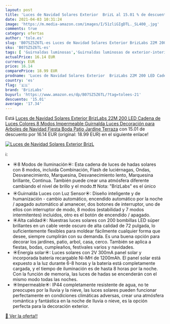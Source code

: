```yaml
---
layout: post
title: 'Luces de Navidad Solares Exterior  BrizL al 15.01 % de descuento'
date: 2021-04-03 10:31:24
image: 'https://m.media-amazon.com/images/I/51zliGIgDTL._SL400_.jpg'
comments: true
category: ofertas
author: 'tole.es'
slug: 'B07SZ5Z6TL-es Luces de Navidad Solares Exterior BrizLabs 22M 200 LED...'
sku: 'B07SZ5Z6TL-es'
tags: [ 'Guirnaldas luminosas','Guirnaldas luminosas de exterior-interior','Iluminación','brizlabs','navidad', ]
actualPrice: 16.14 EUR
currency: EUR
price: 16.14
comparePrice: 18.99 EUR
prodname: 'Luces de Navidad Solares Exterior  BrizLabs 22M 200 LED Cadena de Luces Colores 8 Modos Impermeable Guirnalda Luces Decoración para Arboles de Navidad Fiesta Boda Patio Jardine Terraza'
country: 'es'
flag: '🇪🇸'
brand: 'BrizLabs'
buyurl: 'https://www.amazon.es/dp/B07SZ5Z6TL/?tag=tolees-21'
descuento: '15.01'
average: '17.34'
---
```


Está [Luces de Navidad Solares Exterior  BrizLabs 22M 200 LED Cadena de Luces Colores 8 Modos Impermeable Guirnalda Luces Decoración para Arboles de Navidad Fiesta Boda Patio Jardine Terraza](https://www.amazon.es/dp/B07SZ5Z6TL/?tag=tolees-21) con 15.01 de descuento por 16.14 EUR (original: 18.99 EUR) en el siguiente enlace!

[![Luces de Navidad Solares Exterior  BrizL](https://m.media-amazon.com/images/I/51zliGIgDTL._SL400_.jpg)](https://www.amazon.es/dp/B07SZ5Z6TL/?tag=tolees-21)

ℹ️:

- ☀8 Modos de Iluminación☀: Esta cadena de luces de hadas solares con 8 modos, incluida Combinación, Flash de luciérnagas, Ondas, Desvanecimiento, Marquesina, Desvanecimiento lento, Marquesina brillante, Continua. También puede crear una atmósfera diferente cambiando el nivel de brillo y el modo.❗❗ Nota: "BrizLabs" es el único
- ☀Guirnalda Luces con Luz Sensor☀: Diseño inteligente y de humanización - cambio automático, encendido automático por la noche / apagado automático al amanecer, dos botones de interruptor, uno de ellos con interruptor de modo, 8 modos (estabilidad y 7 modos intermitentes) incluidos, otro es el botón de encendido / apagado.
- ☀Alta calidad☀: Nuestras luces solares con 200 bombillas LED súper brillantes en un cable verde oscuro de alta calidad de 72 pulgada, lo suficientemente flexibles para moldear fácilmente cualquier forma que desee, siempre cumplirán con su demanda. Es una buena opción para decorar los jardines, patio, arbol, casa, cerco. También se aplica a fiestas, bodas, cumpleaños, festivales varios y navidades.
- ☀Energía solar☀: Luces solares con 2V 300mA panel solar y incorporada batería recargable Ni-MH de 1200mAh. El panel solar está expuesto a la luz durante 6-8 horas y la batería está completamente cargada, y el tiempo de iluminación es de hasta 8 horas por la noche. Con la función de memoria, las luces de hadas se encenderán con el mismo modo todas las noches.
- ☀Impermeable☀: IP44 completamente resistente de agua, no te preocupes por la lluvia y la nieve, las luces solares pueden funcionar perfectamente en condiciones climáticas adversas, crear una atmósfera romántica y fantástica en la noche de lluvia o nieve, es la opción perfecta para la decoración exterior.

[🛒 Ver la oferta!!](https://www.amazon.es/dp/B07SZ5Z6TL/?tag=tolees-21)
